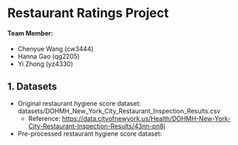 # Restaurant Ratings Project

#### Team Member:
* Chenyue Wang (cw3444)
* Hanna Gao (qg2205)
* Yi Zhong (yz4330)

## 1. Datasets
* Original restaurant hygiene score dataset: datasets/DOHMH_New_York_City_Restaurant_Inspection_Results.csv
  * Reference: https://data.cityofnewyork.us/Health/DOHMH-New-York-City-Restaurant-Inspection-Results/43nn-pn8j
* Pre-processed restaurant hygiene score dataset:
